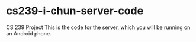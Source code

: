 # cs239-i-chun-server-code
CS 239 Project
This is the code for the server, which you will be running on an Android phone. 
